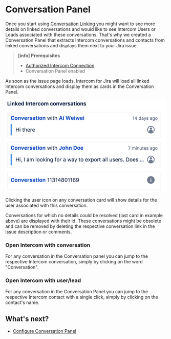 # Conversation Panel

Once you start using [Conversation Linking](ConversationLinking.md) you might
want to see more details on linked conversations and would like to see Intercom 
Users or Leads associated with these conversations. 
That's why we created a Conversation Panel that extracts Intercom conversations and
contacts from linked conversations and displays them next to your Jira issue.

> **[info] Prerequisites**
>
> * [Authorized Intercom Connection](GettingStarted.md)
> * Conversation Panel enabled

As soon as the issue page loads, Intercom for Jira will load all linked Intercom 
conversations and display them as cards in the Conversation Panel.
 
<img class="max-width-50 centered" src="/assets/addons/intercom/ConversationPanel.png"/>

Clicking the user icon on any conversation card will show details for the user associated 
with this conversation.

Conversations for which no details could be resolved (last card in example above) are displayed 
with their id. These conversations might be obsolete and can be removed by 
deleting the respective conversation link in the issue description or comments.

### Open Intercom with conversation

For any conversation in the Conversation panel you can jump to the respective 
Intercom conversation, simply by clicking on the word "Conversation". 
  
### Open Intercom with user/lead

For any conversation in the Conversation Panel you can jump to the respective 
Intercom contact with a single click, simply by clicking on the contact's name.

## What's next?

* [Configure Conversation Panel](ConversationPanelConfiguration.md)